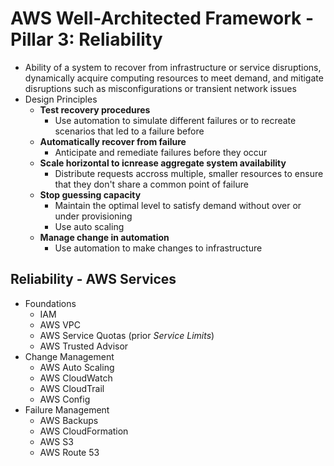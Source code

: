 # AWS Well-Architected Framework - Pillar 3: Reliability

- Ability of a system to recover from infrastructure or service disruptions, dynamically acquire computing resources to meet demand, and mitigate disruptions such as misconfigurations or transient network issues
- Design Principles
    - **Test recovery procedures**
        - Use automation to simulate different failures or to recreate scenarios that led to a failure before
    - **Automatically recover from failure**
        - Anticipate and remediate failures before they occur
    - **Scale horizontal to icnrease aggregate system availability**
        - Distribute requests accross multiple, smaller resources to ensure that they don't share a common point of failure
    - **Stop guessing capacity**
        - Maintain the optimal level to satisfy demand without over or under provisioning
        - Use auto scaling
    - **Manage change in automation**
        - Use automation to make changes to infrastructure

## Reliability - AWS Services

- Foundations
    - IAM
    - AWS VPC
    - AWS Service Quotas (prior *Service Limits*)
    - AWS Trusted Advisor
- Change Management
    - AWS Auto Scaling
    - AWS CloudWatch
    - AWS CloudTrail
    - AWS Config
- Failure Management
    - AWS Backups
    - AWS CloudFormation
    - AWS S3
    - AWS Route 53